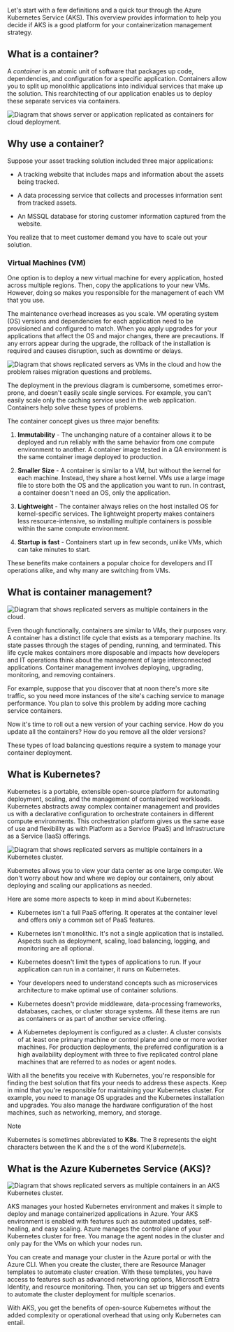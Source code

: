 Let's start with a few definitions and a quick tour through the Azure Kubernetes Service (AKS). This overview provides information to help you decide if AKS is a good platform for your containerization management strategy.

## What is a container?

A *container* is an atomic unit of software that packages up code, dependencies, and configuration for a specific application. Containers allow you to split up monolithic applications into individual services that make up the solution. This rearchitecting of our application enables us to deploy these separate services via containers.

![Diagram that shows server or application replicated as containers for cloud deployment.](../media/2-container.png)

## Why use a container?

Suppose your asset tracking solution included three major applications:

- A tracking website that includes maps and information about the assets being tracked.

- A data processing service that collects and processes information sent from tracked assets.

- An MSSQL database for storing customer information captured from the website.

You realize that to meet customer demand you have to scale out your solution.

### Virtual Machines (VM)

One option is to deploy a new virtual machine for every application, hosted across multiple regions. Then, copy the applications to your new VMs. However, doing so makes you responsible for the management of each VM that you use. 

The maintenance overhead increases as you scale. VM operating system (OS) versions and dependencies for each application need to be provisioned and configured to match. When you apply upgrades for your applications that affect the OS and major changes, there are precautions. If any errors appear during the upgrade, the rollback of the installation is required and causes disruption, such as downtime or delays.

![Diagram that shows replicated servers as VMs in the cloud and how the problem raises migration questions and problems.](../media/2-deploy-mutile-instances.png)

The deployment in the previous diagram is cumbersome, sometimes error-prone, and doesn't easily scale single services. For example, you can't easily scale only the caching service used in the web application. Containers help solve these types of problems.

The container concept gives us three major benefits:

1. **Immutability** - The unchanging nature of a container allows it to be deployed and run reliably with the same behavior from one compute environment to another. A container image tested in a QA environment is the same container image deployed to production.

1. **Smaller Size** - A container is similar to a VM, but without the kernel for each machine. Instead, they share a host kernel. VMs use a large image file to store both the OS and the application you want to run. In contrast, a container doesn't need an OS, only the application.

1. **Lightweight** - The container always relies on the host installed OS for kernel-specific services. The lightweight property makes containers less resource-intensive, so installing multiple containers is possible within the same compute environment.

1. **Startup is fast** - Containers start up in few seconds, unlike VMs, which can take minutes to start.

These benefits make containers a popular choice for developers and IT operations alike, and why many are switching from VMs.

## What is container management?

![Diagram that shows replicated servers as multiple containers in the cloud.](../media/2-deploy-mutile-containers.png)

Even though functionally, containers are similar to VMs, their purposes vary. A container has a distinct life cycle that exists as a temporary machine. Its state passes through the stages of pending, running, and terminated. This life cycle makes containers more disposable and impacts how developers and IT operations think about the management of large interconnected applications. Container management involves deploying, upgrading, monitoring, and removing containers.

For example, suppose that you discover that at noon there's more site traffic, so you need more instances of the site's caching service to manage performance. You plan to solve this problem by adding more caching service containers.

Now it's time to roll out a new version of your caching service. How do you update all the containers? How do you remove all the older versions?

These types of load balancing questions require a system to manage your container deployment.

## What is Kubernetes?

Kubernetes is a portable, extensible open-source platform for automating deployment, scaling, and the management of containerized workloads. Kubernetes abstracts away complex container management and provides us with a declarative configuration to orchestrate containers in different compute environments. This orchestration platform gives us the same ease of use and flexibility as with Platform as a Service (PaaS) and Infrastructure as a Service (IaaS) offerings.

![Diagram that shows replicated servers as multiple containers in a Kubernetes cluster.](../media/2-deploy-mutile-containers-k8s.png)

Kubernetes allows you to view your data center as one large computer. We don't worry about how and where we deploy our containers, only about deploying and scaling our applications as needed.

Here are some more aspects to keep in mind about Kubernetes:

- Kubernetes isn't a full PaaS offering. It operates at the container level and offers only a common set of PaaS features.

- Kubernetes isn't monolithic. It's not a single application that is installed. Aspects such as deployment, scaling, load balancing, logging, and monitoring are all optional.

- Kubernetes doesn't limit the types of applications to run. If your application can run in a container, it runs on Kubernetes.

- Your developers need to understand concepts such as microservices architecture to make optimal use of container solutions.

- Kubernetes doesn't provide middleware, data-processing frameworks, databases, caches, or cluster storage systems. All these items are run as containers or as part of another service offering.

- A Kubernetes deployment is configured as a cluster. A cluster consists of at least one primary machine or control plane and one or more worker machines. For production deployments, the preferred configuration is a high availability deployment with three to five replicated control plane machines that are referred to as nodes or agent nodes.

With all the benefits you receive with Kubernetes, you're responsible for finding the best solution that fits your needs to address these aspects. Keep in mind that you're responsible for maintaining your Kubernetes cluster. For example, you need to manage OS upgrades and the Kubernetes installation and upgrades. You also manage the hardware configuration of the host machines, such as networking, memory, and storage.

> [!NOTE]
> Kubernetes is sometimes abbreviated to **K8s**. The 8 represents the eight characters between the K and the s of the word K[*ubernete*]s.

## What is the Azure Kubernetes Service (AKS)?

![Diagram that shows replicated servers as multiple containers in an AKS Kubernetes cluster.](../media/2-deploy-AKS.png)

AKS manages your hosted Kubernetes environment and makes it simple to deploy and manage containerized applications in Azure. Your AKS environment is enabled with features such as automated updates, self-healing, and easy scaling. Azure manages the control plane of your Kubernetes cluster for free. You manage the agent nodes in the cluster and only pay for the VMs on which your nodes run.

You can create and manage your cluster in the Azure portal or with the Azure CLI. When you create the cluster, there are Resource Manager templates to automate cluster creation. With these templates, you have access to features such as advanced networking options, Microsoft Entra Identity, and resource monitoring. Then, you can set up triggers and events to automate the cluster deployment for multiple scenarios.

With AKS, you get the benefits of open-source Kubernetes without the added complexity or operational overhead that using only Kubernetes can entail.
